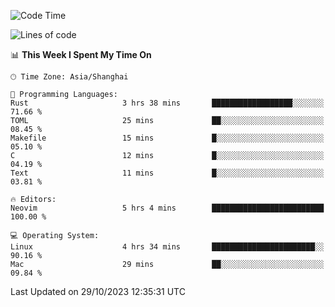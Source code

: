 <!--START_SECTION:waka-->
![Code Time](http://img.shields.io/badge/Code%20Time-1%2C642%20hrs%2037%20mins-blue)

![Lines of code](https://img.shields.io/badge/From%20Hello%20World%20I%27ve%20Written-288.9%20thousand%20lines%20of%20code-blue)

📊 **This Week I Spent My Time On** 

```text
🕑︎ Time Zone: Asia/Shanghai

💬 Programming Languages: 
Rust                     3 hrs 38 mins       ██████████████████░░░░░░░   71.66 % 
TOML                     25 mins             ██░░░░░░░░░░░░░░░░░░░░░░░   08.45 % 
Makefile                 15 mins             █░░░░░░░░░░░░░░░░░░░░░░░░   05.10 % 
C                        12 mins             █░░░░░░░░░░░░░░░░░░░░░░░░   04.19 % 
Text                     11 mins             █░░░░░░░░░░░░░░░░░░░░░░░░   03.81 % 

🔥 Editors: 
Neovim                   5 hrs 4 mins        █████████████████████████   100.00 % 

💻 Operating System: 
Linux                    4 hrs 34 mins       ███████████████████████░░   90.16 % 
Mac                      29 mins             ██░░░░░░░░░░░░░░░░░░░░░░░   09.84 % 
```


 Last Updated on 29/10/2023 12:35:31 UTC
<!--END_SECTION:waka-->
